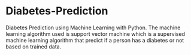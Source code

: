 # Diabetes-Prediction
Diabetes Prediction using Machine Learning with Python. The machine learning algorithm used is support vector machine which is a supervised machine learning algorithm that predict if a person has a diabetes or not based on trained data.
